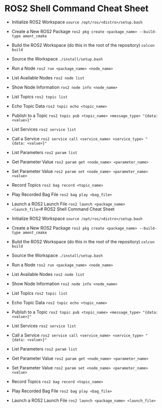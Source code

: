 # ROS2 Shell Command Cheat Sheet

- Initialize ROS2 Workspace
  `source /opt/ros/<distro>/setup.bash`

- Create a New ROS2 Package
  `ros2 pkg create <package_name> --build-type ament_cmake`

- Build the ROS2 Workspace (do this in the root of the repository)
  `colcon build`

- Source the Workspace
  `./install/setup.bash`

- Run a Node
  `ros2 run <package_name> <node_name>`

- List Available Nodes
  `ros2 node list`

- Show Node Information
  `ros2 node info <node_name>`

- List Topics
  `ros2 topic list`

- Echo Topic Data
  `ros2 topic echo <topic_name>`

- Publish to a Topic
  `ros2 topic pub <topic_name> <message_type> "{data: <value>}"`

- List Services
  `ros2 service list`

- Call a Service
  `ros2 service call <service_name> <service_type> "{data: <value>}"`

- List Parameters
  `ros2 param list`

- Get Parameter Value
  `ros2 param get <node_name> <parameter_name>`

- Set Parameter Value
  `ros2 param set <node_name> <parameter_name> <value>`

- Record Topics
  `ros2 bag record <topic_name>`

- Play Recorded Bag File
  `ros2 bag play <bag_file>`

- Launch a ROS2 Launch File
  `ros2 launch <package_name> <launch_file>`# ROS2 Shell Command Cheat Sheet

- Initialize ROS2 Workspace
  `source /opt/ros/<distro>/setup.bash`

- Create a New ROS2 Package
  `ros2 pkg create <package_name> --build- type ament_cmake`

- Build the ROS2 Workspace (do this in the root of the repository)
  `colcon build`

- Source the Workspace
  `./install/setup.bash`

- Run a Node
  `ros2 run <package_name> <node_name>`

- List Available Nodes
  `ros2 node list`

- Show Node Information
  `ros2 node info <node_name>`

- List Topics
  `ros2 topic list`

- Echo Topic Data
  `ros2 topic echo <topic_name>`

- Publish to a Topic
  `ros2 topic pub <topic_name> <message_type> "{data: <value>}"`

- List Services
  `ros2 service list`

- Call a Service
  `ros2 service call <service_name> <service_type> "{data: <value>}"`

- List Parameters
  `ros2 param list`

- Get Parameter Value
  `ros2 param get <node_name> <parameter_name>`

- Set Parameter Value
  `ros2 param set <node_name> <parameter_name> <value>`

- Record Topics
  `ros2 bag record <topic_name>`

- Play Recorded Bag File
  `ros2 bag play <bag_file>`

- Launch a ROS2 Launch File
  `ros2 launch <package_name> <launch_file>`
